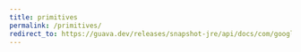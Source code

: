 ```yaml
---
title: primitives
permalink: /primitives/
redirect_to: https://guava.dev/releases/snapshot-jre/api/docs/com/google/common/primitives/Primitives.html
---
```

